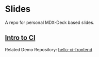 # Slides

A repo for personal MDX-Deck based slides.

## [Intro to CI](https://slides.gohri-rohit.now.sh/)

Related Demo Repository: [hello-ci-frontend](https://github.com/rohit-smpx/hello-ci-frontend)
